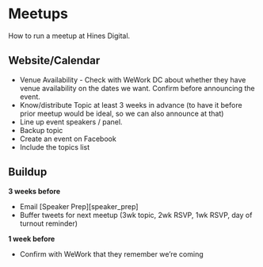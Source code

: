 # Meetups

How to run a meetup at Hines Digital.

## Website/Calendar

 - Venue Availability - Check with WeWork DC about whether they have venue availability on the dates we want. Confirm before announcing the event.
 - Know/distribute Topic at least 3 weeks in advance (to have it before prior meetup would be ideal, so we can also announce at that)
 - Line up event speakers / panel.
 - Backup topic
 - Create an event on Facebook
 - Include the topics list

## Buildup

**3 weeks before**
 - Email [Speaker Prep][speaker_prep]
 - Buffer tweets for next meetup (3wk topic, 2wk RSVP, 1wk RSVP, day of turnout reminder)

**1 week before**
 - Confirm with WeWork that they remember we’re coming
